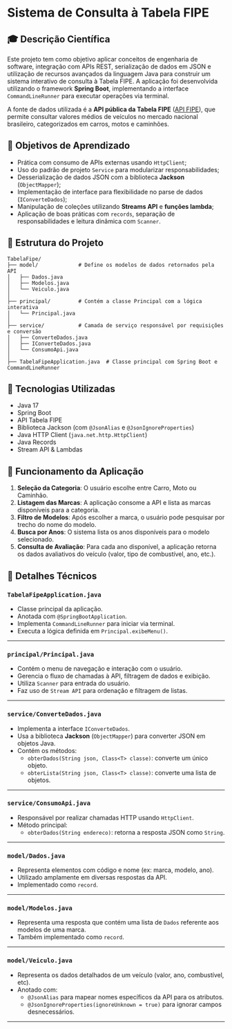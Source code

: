 # Sistema de Consulta à Tabela FIPE

## 🎓 Descrição Científica

Este projeto tem como objetivo aplicar conceitos de engenharia de software, integração com APIs REST, serialização de dados em JSON e utilização de recursos avançados da linguagem Java para construir um sistema interativo de consulta à Tabela FIPE. A aplicação foi desenvolvida utilizando o framework **Spring Boot**, implementando a interface `CommandLineRunner` para executar operações via terminal.

A fonte de dados utilizada é a **API pública da Tabela FIPE** ([API FIPE](https://deividfortuna.github.io/fipe/)), que permite consultar valores médios de veículos no mercado nacional brasileiro, categorizados em carros, motos e caminhões.

## 🧪 Objetivos de Aprendizado

- Prática com consumo de APIs externas usando `HttpClient`;
- Uso do padrão de projeto `Service` para modularizar responsabilidades;
- Desserialização de dados JSON com a biblioteca **Jackson** (`ObjectMapper`);
- Implementação de interface para flexibilidade no parse de dados (`IConverteDados`);
- Manipulação de coleções utilizando **Streams API** e **funções lambda**;
- Aplicação de boas práticas com `records`, separação de responsabilidades e leitura dinâmica com `Scanner`.


## 🧱 Estrutura do Projeto

```text
TabelaFipe/
├── model/             # Define os modelos de dados retornados pela API
│   ├── Dados.java
│   ├── Modelos.java
│   └── Veiculo.java
│
├── principal/         # Contém a classe Principal com a lógica interativa
│   └── Principal.java
│
├── service/           # Camada de serviço responsável por requisições e conversão
│   ├── ConverteDados.java
│   ├── IConverteDados.java
│   └── ConsumoApi.java
│
├── TabelaFipeApplication.java  # Classe principal com Spring Boot e CommandLineRunner
```



## 🔧 Tecnologias Utilizadas

- Java 17
- Spring Boot
- API Tabela FIPE
- Biblioteca Jackson (com `@JsonAlias` e `@JsonIgnoreProperties`)
- Java HTTP Client (`java.net.http.HttpClient`)
- Java Records
- Stream API & Lambdas

## 🔎 Funcionamento da Aplicação

1. **Seleção da Categoria**: O usuário escolhe entre Carro, Moto ou Caminhão.
2. **Listagem das Marcas**: A aplicação consome a API e lista as marcas disponíveis para a categoria.
3. **Filtro de Modelos**: Após escolher a marca, o usuário pode pesquisar por trecho do nome do modelo.
4. **Busca por Anos**: O sistema lista os anos disponíveis para o modelo selecionado.
5. **Consulta de Avaliação**: Para cada ano disponível, a aplicação retorna os dados avaliativos do veículo (valor, tipo de combustível, ano, etc.).


## 📁 Detalhes Técnicos

### `TabelaFipeApplication.java`
- Classe principal da aplicação.
- Anotada com `@SpringBootApplication`.
- Implementa `CommandLineRunner` para iniciar via terminal.
- Executa a lógica definida em `Principal.exibeMenu()`.

---

### `principal/Principal.java`
- Contém o menu de navegação e interação com o usuário.
- Gerencia o fluxo de chamadas à API, filtragem de dados e exibição.
- Utiliza `Scanner` para entrada do usuário.
- Faz uso de `Stream API` para ordenação e filtragem de listas.

---

### `service/ConverteDados.java`
- Implementa a interface `IConverteDados`.
- Usa a biblioteca **Jackson** (`ObjectMapper`) para converter JSON em objetos Java.
- Contém os métodos:
  - `obterDados(String json, Class<T> classe)`: converte um único objeto.
  - `obterLista(String json, Class<T> classe)`: converte uma lista de objetos.

---

### `service/ConsumoApi.java`
- Responsável por realizar chamadas HTTP usando `HttpClient`.
- Método principal:
  - `obterDados(String endereco)`: retorna a resposta JSON como `String`.

---

### `model/Dados.java`
- Representa elementos com código e nome (ex: marca, modelo, ano).
- Utilizado amplamente em diversas respostas da API.
- Implementado como `record`.

---

### `model/Modelos.java`
- Representa uma resposta que contém uma lista de `Dados` referente aos modelos de uma marca.
- Também implementado como `record`.

---

### `model/Veiculo.java`
- Representa os dados detalhados de um veículo (valor, ano, combustível, etc).
- Anotado com:
  - `@JsonAlias` para mapear nomes específicos da API para os atributos.
  - `@JsonIgnoreProperties(ignoreUnknown = true)` para ignorar campos desnecessários.

---
